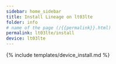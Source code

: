 ```yaml
---
sidebar: home_sidebar
title: Install Lineage on lt03lte
folder: info
# name of the page (/{{permalink}}.html)
permalink: lt03lte/install
device: lt03lte
---
```

{% include templates/device_install.md %}
